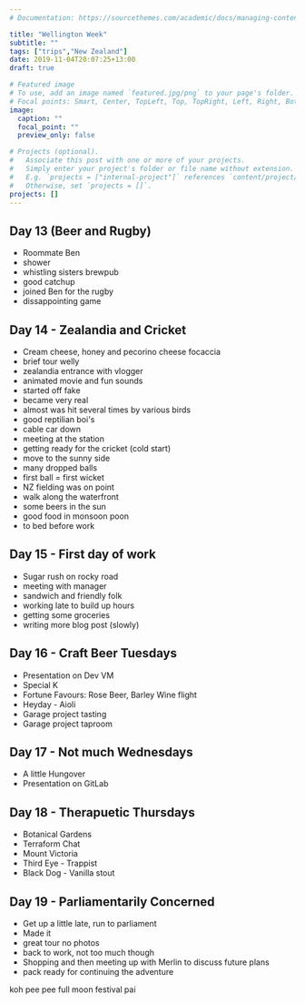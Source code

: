 ```yaml
---
# Documentation: https://sourcethemes.com/academic/docs/managing-content/

title: "Wellington Week"
subtitle: ""
tags: ["trips","New Zealand"]
date: 2019-11-04T20:07:25+13:00
draft: true

# Featured image
# To use, add an image named `featured.jpg/png` to your page's folder.
# Focal points: Smart, Center, TopLeft, Top, TopRight, Left, Right, BottomLeft, Bottom, BottomRight.
image:
  caption: ""
  focal_point: ""
  preview_only: false

# Projects (optional).
#   Associate this post with one or more of your projects.
#   Simply enter your project's folder or file name without extension.
#   E.g. `projects = ["internal-project"]` references `content/project/deep-learning/index.md`.
#   Otherwise, set `projects = []`.
projects: []
---
```


## Day 13 (Beer and Rugby)

- Roommate Ben
- shower
- whistling sisters brewpub
- good catchup
- joined Ben for the rugby
- dissappointing game

## Day 14 - Zealandia and Cricket

- Cream cheese, honey and pecorino cheese focaccia
- brief tour welly
- zealandia entrance with vlogger
- animated movie and fun sounds
- started off fake 
- became very real
- almost was hit several times by various birds
- good reptilian boi's
- cable car down
- meeting at the station
- getting ready for the cricket (cold start)
- move to the sunny side
- many dropped balls
- first ball = first wicket
- NZ fielding was on point
- walk along the waterfront
- some beers in the sun
- good food in monsoon poon
- to bed before work

## Day 15 - First day of work

- Sugar rush on rocky road
- meeting with manager
- sandwich and friendly folk
- working late to build up hours
- getting some groceries
- writing more blog post (slowly)

## Day 16 - Craft Beer Tuesdays

- Presentation on Dev VM
- Special K 
- Fortune Favours: Rose Beer, Barley Wine flight
- Heyday - Aioli
- Garage project tasting
- Garage project taproom

## Day 17 - Not much Wednesdays

- A little Hungover
- Presentation on GitLab

## Day 18 - Therapuetic Thursdays

- Botanical Gardens
- Terraform Chat
- Mount Victoria
- Third Eye - Trappist
- Black Dog - Vanilla stout

## Day 19 - Parliamentarily Concerned

- Get up a little late, run to parliament
- Made it 
- great tour no photos
- back to work, not too much though
- Shopping and then meeting up with Merlin to discuss future plans
- pack ready for continuing the adventure

koh pee pee
full moon festival
pai

